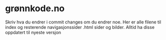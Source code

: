 # grønnkode.no
Skriv hva du endrer i commit changes om du endrer noe.
Her er alle filene til index og resterende navigasjonssider .html sider og bilder.
Alltid ha disse oppdatert til nyeste versjon
